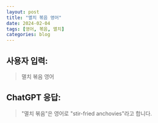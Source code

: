 ```yaml
---
layout: post
title: "멸치 볶음 영어"
date: 2024-02-04
tags: [영어, 볶음, 멸치]
categories: blog
---
```


## 사용자 입력:
> 멸치 볶음 영어

## ChatGPT 응답:
> "멸치 볶음"은 영어로 "stir-fried anchovies"라고 합니다.

